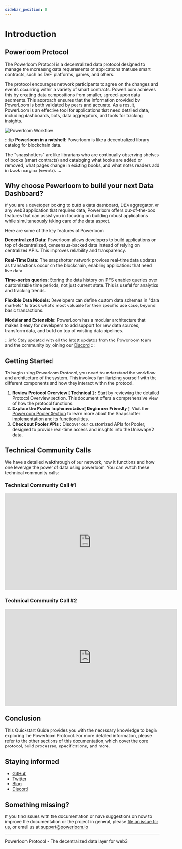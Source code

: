 ```yaml
---
sidebar_position: 0
---
```

# Introduction 

## Powerloom Protocol


The Powerloom Protocol is a decentralized data protocol designed to manage the increasing data requirements of applications that use smart contracts, such as DeFi platforms, games, and others. 

The protocol encourages network participants to agree on the changes and events occurring within a variety of smart contracts. PowerLoom achieves this by creating data compositions from smaller, agreed-upon data segments. This approach ensures that the information provided by PowerLoom is both validated by peers and accurate. As a result, PowerLoom is an effective tool for applications that need detailed data, including dashboards, bots, data aggregators, and tools for tracking insights.

![Powerloom Workflow](/images/introduction-image.png)

:::tip
**Powerloom in a nutshell**: Powerloom is like a decentralized library catalog for blockchain data.

The "snapshotters" are like librarians who are continually observing shelves of books (smart contracts) and cataloging what books are added or removed, what pages change in existing books, and what notes readers add in book margins (events).
:::


## Why choose Powerloom to build your next Data Dashboard?

If you are a developer looking to build a data dashboard, DEX aggregator, or any web3 application that requires data, Powerloom offers out-of-the-box features that can assist you in focusing on building robust applications while simultaneously taking care of the data aspect. 

Here are some of the key features of Powerloom:


**Decentralized Data:** Powerloom allows developers to build applications on top of decentralized, consensus-backed data instead of relying on centralized APIs. This improves reliability and transparency.

**Real-Time Data:** The snapshotter network provides real-time data updates as transactions occur on the blockchain, enabling applications that need live data.

**Time-series queries**: Storing the data history on IPFS enables queries over customizable time periods, not just current state. This is useful for analytics and tracking trends.

**Flexible Data Models:** Developers can define custom data schemas in "data markets" to track what's most valuable for their specific use case, beyond basic transactions.

**Modular and Extensible:** PowerLoom has a modular architecture that makes it easy for developers to add support for new data sources, transform data, and build on top of existing data pipelines.

:::info
Stay updated with all the latest updates from the Powerloom team and the community by joining our [Discord](https://discord.com/powerloom)
:::

## Getting Started

To begin using Powerloom Protocol, you need to understand the workflow and architecture of the system. This involves familiarizing yourself with the different components and how they interact within the protocol.

1. **Review Protocol Overview [ Technical ] :** Start by reviewing the detailed Protocol Overview section. This document offers a comprehensive view of how the protocol functions.
2. **Explore the Pooler Implementation[ Beginnner Friendly ]:** Visit the [Powerloom Pooler Section](/docs/Build-with-Powerloom/UniswapV2%20Dashboard/) to learn more about the Snapshotter implementation and its functionalities.
3. **Check out Pooler APIs :** Discover our customized APIs for Pooler, designed to provide real-time access and insights into the UniswapV2 data.

## Technical Community Calls

We have a detailed walkthrough of our network, how it functions and how one leverage the power of data using powerloom. You can watch these technical community calls: 

### Technical Community Call #1
<iframe width="560" height="315" src="https://www.youtube.com/embed/kTTmu3vhuEY?si=cD_mDEH0ohUy0n9x" title="YouTube video player" frameborder="0" allow="accelerometer; autoplay; clipboard-write; encrypted-media; gyroscope; picture-in-picture; web-share" allowfullscreen></iframe>

### Technical Community Call #2
<iframe width="560" height="315" src="https://www.youtube.com/embed/irRFUWtnfpw?si=BFAEfpNa2B_ahc3g" title="YouTube video player" frameborder="0" allow="accelerometer; autoplay; clipboard-write; encrypted-media; gyroscope; picture-in-picture; web-share" allowfullscreen></iframe>


## Conclusion

This Quickstart Guide provides you with the necessary knowledge to begin exploring the Powerloom Protocol. For more detailed information, please refer to the other sections of this documentation, which cover the core protocol, build processes, specifications, and more.

## Staying informed
- [GitHub](https://github.com/powerloom)
- [Twitter](https://twitter.com/powerloomhq)
- [Blog](https://blog.powerloom.io)
- [Discord](https://discord.com/powerloom)

## Something missing?
If you find issues with the documentation or have suggestions on how to improve the documentation or the project in general, please [file an issue for us](https://github.com/powerloom/docs), or email us at support@powerloom.io 

---
Powerloom Protocol - The decentralized data layer for web3

